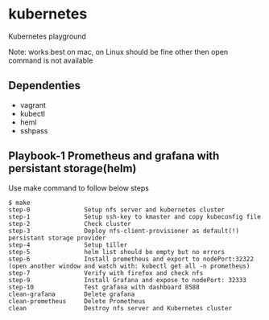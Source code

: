 # kubernetes
Kubernetes playground

Note: works best on mac, on Linux should be fine other then open command is not available 

## Dependenties
* vagrant
* kubectl
* heml
* sshpass


## Playbook-1 Prometheus and grafana with persistant storage(helm)

Use make command to follow below steps

```
$ make
step-0               Setup nfs server and kubernetes cluster
step-1               Setup ssh-key to kmaster and copy kubeconfig file
step-2               Check cluster
step-3               Deploy nfs-client-provisioner as default(!) persistant storage provider
step-4               Setup tiller
step-5               helm list should be empty but no errors
step-6               Install prometheus and export to nodePort:32322 (open another window and watch with: kubectl get all -n prometheus)
step-7               Verify with firefox and check nfs
step-9               Install Grafana and expose to nodePort: 32333
step-10              Test grafana with dashboard 8588
clean-grafana        Delete grafana
clean-prometheus     Delete Prometheus
clean                Destroy nfs server and Kubernetes cluster
````
